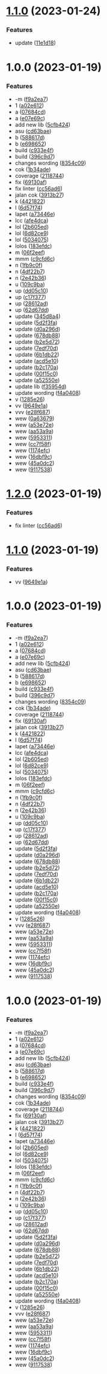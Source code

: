 # [1.1.0](https://github.com/agungvr/nx-github-package-tampan/compare/tampan-lib-v1.0.0...tampan-lib-v1.1.0) (2023-01-24)

### Features

- update ([11e1d18](https://github.com/agungvr/nx-github-package-tampan/commit/11e1d18d1dd408fe6edfc216683ce3c7a19b03e3))

# 1.0.0 (2023-01-19)

### Features

- -m ([f9a2ea7](https://github.com/agungvr/nx-github-package-tampan/commit/f9a2ea7c55e02a4677b4afd2a17de2fc45c2d40b))
- 1 ([a02e612](https://github.com/agungvr/nx-github-package-tampan/commit/a02e612a4ca682c66b57d132e54d95b874be5092))
- a ([07684cd](https://github.com/agungvr/nx-github-package-tampan/commit/07684cd9d4b9316f7750044f5b1ce05dcd646ed6))
- a ([e07e69c](https://github.com/agungvr/nx-github-package-tampan/commit/e07e69c2e12e6e0192ca70d7e4b1b426a6381d61))
- add new lib ([5cfb424](https://github.com/agungvr/nx-github-package-tampan/commit/5cfb424f43c3493af6a9e5807a56e5c419f405ff))
- asu ([cd63bae](https://github.com/agungvr/nx-github-package-tampan/commit/cd63bae234d238fba2fa8f654c380855aa44e01d))
- b ([588617d](https://github.com/agungvr/nx-github-package-tampan/commit/588617de824d6e67846a084f333d2305bacf8e47))
- b ([e698652](https://github.com/agungvr/nx-github-package-tampan/commit/e698652b2db1232b8b369a788e3f9e3f34f10a57))
- build ([c933e4f](https://github.com/agungvr/nx-github-package-tampan/commit/c933e4f3fc4dc32fdc7cb34d351c3c7e008f76aa))
- build ([396c9d7](https://github.com/agungvr/nx-github-package-tampan/commit/396c9d739bed79572df8d09f0de0d51e542d2e00))
- changes wording ([8354c09](https://github.com/agungvr/nx-github-package-tampan/commit/8354c097efc3793d025bd5bff02206332669d818))
- cok ([1b34ade](https://github.com/agungvr/nx-github-package-tampan/commit/1b34adef98343ddbf38ff85cf7f8e68331861aa9))
- coverage ([2118744](https://github.com/agungvr/nx-github-package-tampan/commit/2118744ffe705c648c92b67f3f053c2527f9e08a))
- fix ([69130af](https://github.com/agungvr/nx-github-package-tampan/commit/69130af030a3f2296353d57b83c139f4c24d4f76))
- fix linter ([cc56ad6](https://github.com/agungvr/nx-github-package-tampan/commit/cc56ad61b932cf77fe6e488c45d8090b2c2e31ee))
- jalan cok ([3913b27](https://github.com/agungvr/nx-github-package-tampan/commit/3913b27bf18d406501b9c76f8706aa265b59d7d4))
- k ([4421822](https://github.com/agungvr/nx-github-package-tampan/commit/442182247aba3fe0de1f9e9452353a3e9e2177ab))
- l ([6d57f74](https://github.com/agungvr/nx-github-package-tampan/commit/6d57f7472d891ed473e32ba85beca1056e9e51eb))
- lapet ([a73446e](https://github.com/agungvr/nx-github-package-tampan/commit/a73446edfa8e52ce2aa0b84209d4bc8ed527f969))
- lcc ([afe4dca](https://github.com/agungvr/nx-github-package-tampan/commit/afe4dca9765f9f0ba3a558342d9b78f4cac86be2))
- lol ([2b605ed](https://github.com/agungvr/nx-github-package-tampan/commit/2b605ed89fcb6c1a63a601ec679a8039dbd62ae5))
- lol ([6d82ce9](https://github.com/agungvr/nx-github-package-tampan/commit/6d82ce9d379b1a44067cdfe80c5864bdc22cb0a9))
- lol ([5034075](https://github.com/agungvr/nx-github-package-tampan/commit/50340756b73bbb2b88f0e456b41edfcb0ec17650))
- lolos ([183efdc](https://github.com/agungvr/nx-github-package-tampan/commit/183efdc320aefb531d069fe1b8d9d2ac5a9abe86))
- m ([06f2eef](https://github.com/agungvr/nx-github-package-tampan/commit/06f2eef90e2971b21413e359808427574190362b))
- mmm ([c9cfd6c](https://github.com/agungvr/nx-github-package-tampan/commit/c9cfd6c594b70f139ec41d64e9abd4af64445974))
- n ([1fb9c0f](https://github.com/agungvr/nx-github-package-tampan/commit/1fb9c0f06263d352c9866fc2c9e2e6299a00a022))
- n ([4df22b7](https://github.com/agungvr/nx-github-package-tampan/commit/4df22b7fc76dc99306b8fed00a996b6568ad87f1))
- n ([2e42b36](https://github.com/agungvr/nx-github-package-tampan/commit/2e42b3609b7796731306c8ebed5eb0f0af150a12))
- u ([109c9ba](https://github.com/agungvr/nx-github-package-tampan/commit/109c9ba0f8e19aedbf4a0840841eaf8cd1c011b8))
- up ([dd05c10](https://github.com/agungvr/nx-github-package-tampan/commit/dd05c106ffab57dfe5a3a432932252c60349c765))
- up ([c17f377](https://github.com/agungvr/nx-github-package-tampan/commit/c17f37735df674bdb11a16317a111cae248e2ee3))
- up ([28612ad](https://github.com/agungvr/nx-github-package-tampan/commit/28612ad4f81fa154e90bc49e541b6a26e4de9574))
- up ([62d67dd](https://github.com/agungvr/nx-github-package-tampan/commit/62d67ddec74679c0d24eca09a72c4e0bc20ebcfd))
- update ([345d8a4](https://github.com/agungvr/nx-github-package-tampan/commit/345d8a4b27fff4a8227d4cf8135c9212d984171e))
- update ([5d2f3fa](https://github.com/agungvr/nx-github-package-tampan/commit/5d2f3fa7f47c570df655db6d189df353c59e9aaa))
- update ([d0a296d](https://github.com/agungvr/nx-github-package-tampan/commit/d0a296d56bd8eaf1c69c32cf5a26111a016633ed))
- update ([678db88](https://github.com/agungvr/nx-github-package-tampan/commit/678db887c619ed73a7f66424f50dc91b9f3e978e))
- update ([b2e5d72](https://github.com/agungvr/nx-github-package-tampan/commit/b2e5d720b845493c783ffe67c396578f75c8b047))
- update ([7edf70d](https://github.com/agungvr/nx-github-package-tampan/commit/7edf70d21ee42c4179b8c219443dea724acac4bb))
- update ([6b1db22](https://github.com/agungvr/nx-github-package-tampan/commit/6b1db22b92e080a359dd37d3f6e4697cb3580dc9))
- update ([acd5e10](https://github.com/agungvr/nx-github-package-tampan/commit/acd5e10dd4655a7dca1353b54a46ff9d6a29831a))
- update ([b2c170a](https://github.com/agungvr/nx-github-package-tampan/commit/b2c170a0839e16327bf19fd46fc33e078c9a34b4))
- update ([00f15c0](https://github.com/agungvr/nx-github-package-tampan/commit/00f15c0ca8eb1d0c50f3ccb01e958fedf8391415))
- update ([a52550e](https://github.com/agungvr/nx-github-package-tampan/commit/a52550eb7d43649a6bf8196b6709ba505ea9a25a))
- update lib ([f35954d](https://github.com/agungvr/nx-github-package-tampan/commit/f35954dd2eac85af49e6329f96a01c41b409fb12))
- update wording ([f4a0408](https://github.com/agungvr/nx-github-package-tampan/commit/f4a0408a3f9d1e131c05fd41facdf495e26becfc))
- v ([1285e26](https://github.com/agungvr/nx-github-package-tampan/commit/1285e26889c1697eac8123e6eaed5ec4858ce86c))
- vv ([9649e1a](https://github.com/agungvr/nx-github-package-tampan/commit/9649e1a9a15653395a70216023b31be27d60df9b))
- vvv ([e28f687](https://github.com/agungvr/nx-github-package-tampan/commit/e28f687867d4a5a0f7c7b85081f30f5b0f5b8461))
- wew ([0a63679](https://github.com/agungvr/nx-github-package-tampan/commit/0a6367967f9cfff35a790d545e427398cb9f993a))
- wew ([a53e72e](https://github.com/agungvr/nx-github-package-tampan/commit/a53e72e07a377c094c273620e079dbe0f9d0955b))
- wew ([aa53a9a](https://github.com/agungvr/nx-github-package-tampan/commit/aa53a9aa99d6787a1fe60fff8fb6ab27400e1f4b))
- wew ([5953311](https://github.com/agungvr/nx-github-package-tampan/commit/595331143182f56075c62ae296f2fe5339c1123f))
- wew ([cc7f58f](https://github.com/agungvr/nx-github-package-tampan/commit/cc7f58f73842cb268e28b0cd0df91a520429abc3))
- wew ([1174efc](https://github.com/agungvr/nx-github-package-tampan/commit/1174efcb6c1c14eb1e876cbba4c4d59ece562c00))
- wew ([16dbf9c](https://github.com/agungvr/nx-github-package-tampan/commit/16dbf9c99e72780c1faa2b692997d8b4d0885401))
- wew ([45a0dc2](https://github.com/agungvr/nx-github-package-tampan/commit/45a0dc202e025969c8b12f27e14a1469570b0966))
- wew ([9117538](https://github.com/agungvr/nx-github-package-tampan/commit/9117538c0fb866614fcc99b685536b28aca94d73))

# [1.2.0](https://github.com/agungvr/anak/compare/tampan-lib-v1.1.0...tampan-lib-v1.2.0) (2023-01-19)

### Features

- fix linter ([cc56ad6](https://github.com/agungvr/anak/commit/cc56ad61b932cf77fe6e488c45d8090b2c2e31ee))

# [1.1.0](https://github.com/agungvr/anak/compare/tampan-lib-v1.0.0...tampan-lib-v1.1.0) (2023-01-19)

### Features

- vv ([9649e1a](https://github.com/agungvr/anak/commit/9649e1a9a15653395a70216023b31be27d60df9b))

# 1.0.0 (2023-01-19)

### Features

- -m ([f9a2ea7](https://github.com/agungvr/anak/commit/f9a2ea7c55e02a4677b4afd2a17de2fc45c2d40b))
- 1 ([a02e612](https://github.com/agungvr/anak/commit/a02e612a4ca682c66b57d132e54d95b874be5092))
- a ([07684cd](https://github.com/agungvr/anak/commit/07684cd9d4b9316f7750044f5b1ce05dcd646ed6))
- a ([e07e69c](https://github.com/agungvr/anak/commit/e07e69c2e12e6e0192ca70d7e4b1b426a6381d61))
- add new lib ([5cfb424](https://github.com/agungvr/anak/commit/5cfb424f43c3493af6a9e5807a56e5c419f405ff))
- asu ([cd63bae](https://github.com/agungvr/anak/commit/cd63bae234d238fba2fa8f654c380855aa44e01d))
- b ([588617d](https://github.com/agungvr/anak/commit/588617de824d6e67846a084f333d2305bacf8e47))
- b ([e698652](https://github.com/agungvr/anak/commit/e698652b2db1232b8b369a788e3f9e3f34f10a57))
- build ([c933e4f](https://github.com/agungvr/anak/commit/c933e4f3fc4dc32fdc7cb34d351c3c7e008f76aa))
- build ([396c9d7](https://github.com/agungvr/anak/commit/396c9d739bed79572df8d09f0de0d51e542d2e00))
- changes wording ([8354c09](https://github.com/agungvr/anak/commit/8354c097efc3793d025bd5bff02206332669d818))
- cok ([1b34ade](https://github.com/agungvr/anak/commit/1b34adef98343ddbf38ff85cf7f8e68331861aa9))
- coverage ([2118744](https://github.com/agungvr/anak/commit/2118744ffe705c648c92b67f3f053c2527f9e08a))
- fix ([69130af](https://github.com/agungvr/anak/commit/69130af030a3f2296353d57b83c139f4c24d4f76))
- jalan cok ([3913b27](https://github.com/agungvr/anak/commit/3913b27bf18d406501b9c76f8706aa265b59d7d4))
- k ([4421822](https://github.com/agungvr/anak/commit/442182247aba3fe0de1f9e9452353a3e9e2177ab))
- l ([6d57f74](https://github.com/agungvr/anak/commit/6d57f7472d891ed473e32ba85beca1056e9e51eb))
- lapet ([a73446e](https://github.com/agungvr/anak/commit/a73446edfa8e52ce2aa0b84209d4bc8ed527f969))
- lcc ([afe4dca](https://github.com/agungvr/anak/commit/afe4dca9765f9f0ba3a558342d9b78f4cac86be2))
- lol ([2b605ed](https://github.com/agungvr/anak/commit/2b605ed89fcb6c1a63a601ec679a8039dbd62ae5))
- lol ([6d82ce9](https://github.com/agungvr/anak/commit/6d82ce9d379b1a44067cdfe80c5864bdc22cb0a9))
- lol ([5034075](https://github.com/agungvr/anak/commit/50340756b73bbb2b88f0e456b41edfcb0ec17650))
- lolos ([183efdc](https://github.com/agungvr/anak/commit/183efdc320aefb531d069fe1b8d9d2ac5a9abe86))
- m ([06f2eef](https://github.com/agungvr/anak/commit/06f2eef90e2971b21413e359808427574190362b))
- mmm ([c9cfd6c](https://github.com/agungvr/anak/commit/c9cfd6c594b70f139ec41d64e9abd4af64445974))
- n ([1fb9c0f](https://github.com/agungvr/anak/commit/1fb9c0f06263d352c9866fc2c9e2e6299a00a022))
- n ([4df22b7](https://github.com/agungvr/anak/commit/4df22b7fc76dc99306b8fed00a996b6568ad87f1))
- n ([2e42b36](https://github.com/agungvr/anak/commit/2e42b3609b7796731306c8ebed5eb0f0af150a12))
- u ([109c9ba](https://github.com/agungvr/anak/commit/109c9ba0f8e19aedbf4a0840841eaf8cd1c011b8))
- up ([dd05c10](https://github.com/agungvr/anak/commit/dd05c106ffab57dfe5a3a432932252c60349c765))
- up ([c17f377](https://github.com/agungvr/anak/commit/c17f37735df674bdb11a16317a111cae248e2ee3))
- up ([28612ad](https://github.com/agungvr/anak/commit/28612ad4f81fa154e90bc49e541b6a26e4de9574))
- up ([62d67dd](https://github.com/agungvr/anak/commit/62d67ddec74679c0d24eca09a72c4e0bc20ebcfd))
- update ([5d2f3fa](https://github.com/agungvr/anak/commit/5d2f3fa7f47c570df655db6d189df353c59e9aaa))
- update ([d0a296d](https://github.com/agungvr/anak/commit/d0a296d56bd8eaf1c69c32cf5a26111a016633ed))
- update ([678db88](https://github.com/agungvr/anak/commit/678db887c619ed73a7f66424f50dc91b9f3e978e))
- update ([b2e5d72](https://github.com/agungvr/anak/commit/b2e5d720b845493c783ffe67c396578f75c8b047))
- update ([7edf70d](https://github.com/agungvr/anak/commit/7edf70d21ee42c4179b8c219443dea724acac4bb))
- update ([6b1db22](https://github.com/agungvr/anak/commit/6b1db22b92e080a359dd37d3f6e4697cb3580dc9))
- update ([acd5e10](https://github.com/agungvr/anak/commit/acd5e10dd4655a7dca1353b54a46ff9d6a29831a))
- update ([b2c170a](https://github.com/agungvr/anak/commit/b2c170a0839e16327bf19fd46fc33e078c9a34b4))
- update ([00f15c0](https://github.com/agungvr/anak/commit/00f15c0ca8eb1d0c50f3ccb01e958fedf8391415))
- update ([a52550e](https://github.com/agungvr/anak/commit/a52550eb7d43649a6bf8196b6709ba505ea9a25a))
- update wording ([f4a0408](https://github.com/agungvr/anak/commit/f4a0408a3f9d1e131c05fd41facdf495e26becfc))
- v ([1285e26](https://github.com/agungvr/anak/commit/1285e26889c1697eac8123e6eaed5ec4858ce86c))
- vvv ([e28f687](https://github.com/agungvr/anak/commit/e28f687867d4a5a0f7c7b85081f30f5b0f5b8461))
- wew ([a53e72e](https://github.com/agungvr/anak/commit/a53e72e07a377c094c273620e079dbe0f9d0955b))
- wew ([aa53a9a](https://github.com/agungvr/anak/commit/aa53a9aa99d6787a1fe60fff8fb6ab27400e1f4b))
- wew ([5953311](https://github.com/agungvr/anak/commit/595331143182f56075c62ae296f2fe5339c1123f))
- wew ([cc7f58f](https://github.com/agungvr/anak/commit/cc7f58f73842cb268e28b0cd0df91a520429abc3))
- wew ([1174efc](https://github.com/agungvr/anak/commit/1174efcb6c1c14eb1e876cbba4c4d59ece562c00))
- wew ([16dbf9c](https://github.com/agungvr/anak/commit/16dbf9c99e72780c1faa2b692997d8b4d0885401))
- wew ([45a0dc2](https://github.com/agungvr/anak/commit/45a0dc202e025969c8b12f27e14a1469570b0966))
- wew ([9117538](https://github.com/agungvr/anak/commit/9117538c0fb866614fcc99b685536b28aca94d73))

# 1.0.0 (2023-01-19)

### Features

- -m ([f9a2ea7](https://github.com/agungvr/anak/commit/f9a2ea7c55e02a4677b4afd2a17de2fc45c2d40b))
- 1 ([a02e612](https://github.com/agungvr/anak/commit/a02e612a4ca682c66b57d132e54d95b874be5092))
- a ([07684cd](https://github.com/agungvr/anak/commit/07684cd9d4b9316f7750044f5b1ce05dcd646ed6))
- a ([e07e69c](https://github.com/agungvr/anak/commit/e07e69c2e12e6e0192ca70d7e4b1b426a6381d61))
- add new lib ([5cfb424](https://github.com/agungvr/anak/commit/5cfb424f43c3493af6a9e5807a56e5c419f405ff))
- asu ([cd63bae](https://github.com/agungvr/anak/commit/cd63bae234d238fba2fa8f654c380855aa44e01d))
- b ([588617d](https://github.com/agungvr/anak/commit/588617de824d6e67846a084f333d2305bacf8e47))
- b ([e698652](https://github.com/agungvr/anak/commit/e698652b2db1232b8b369a788e3f9e3f34f10a57))
- build ([c933e4f](https://github.com/agungvr/anak/commit/c933e4f3fc4dc32fdc7cb34d351c3c7e008f76aa))
- build ([396c9d7](https://github.com/agungvr/anak/commit/396c9d739bed79572df8d09f0de0d51e542d2e00))
- changes wording ([8354c09](https://github.com/agungvr/anak/commit/8354c097efc3793d025bd5bff02206332669d818))
- cok ([1b34ade](https://github.com/agungvr/anak/commit/1b34adef98343ddbf38ff85cf7f8e68331861aa9))
- coverage ([2118744](https://github.com/agungvr/anak/commit/2118744ffe705c648c92b67f3f053c2527f9e08a))
- fix ([69130af](https://github.com/agungvr/anak/commit/69130af030a3f2296353d57b83c139f4c24d4f76))
- jalan cok ([3913b27](https://github.com/agungvr/anak/commit/3913b27bf18d406501b9c76f8706aa265b59d7d4))
- k ([4421822](https://github.com/agungvr/anak/commit/442182247aba3fe0de1f9e9452353a3e9e2177ab))
- l ([6d57f74](https://github.com/agungvr/anak/commit/6d57f7472d891ed473e32ba85beca1056e9e51eb))
- lapet ([a73446e](https://github.com/agungvr/anak/commit/a73446edfa8e52ce2aa0b84209d4bc8ed527f969))
- lol ([2b605ed](https://github.com/agungvr/anak/commit/2b605ed89fcb6c1a63a601ec679a8039dbd62ae5))
- lol ([6d82ce9](https://github.com/agungvr/anak/commit/6d82ce9d379b1a44067cdfe80c5864bdc22cb0a9))
- lol ([5034075](https://github.com/agungvr/anak/commit/50340756b73bbb2b88f0e456b41edfcb0ec17650))
- lolos ([183efdc](https://github.com/agungvr/anak/commit/183efdc320aefb531d069fe1b8d9d2ac5a9abe86))
- m ([06f2eef](https://github.com/agungvr/anak/commit/06f2eef90e2971b21413e359808427574190362b))
- mmm ([c9cfd6c](https://github.com/agungvr/anak/commit/c9cfd6c594b70f139ec41d64e9abd4af64445974))
- n ([1fb9c0f](https://github.com/agungvr/anak/commit/1fb9c0f06263d352c9866fc2c9e2e6299a00a022))
- n ([4df22b7](https://github.com/agungvr/anak/commit/4df22b7fc76dc99306b8fed00a996b6568ad87f1))
- n ([2e42b36](https://github.com/agungvr/anak/commit/2e42b3609b7796731306c8ebed5eb0f0af150a12))
- u ([109c9ba](https://github.com/agungvr/anak/commit/109c9ba0f8e19aedbf4a0840841eaf8cd1c011b8))
- up ([dd05c10](https://github.com/agungvr/anak/commit/dd05c106ffab57dfe5a3a432932252c60349c765))
- up ([c17f377](https://github.com/agungvr/anak/commit/c17f37735df674bdb11a16317a111cae248e2ee3))
- up ([28612ad](https://github.com/agungvr/anak/commit/28612ad4f81fa154e90bc49e541b6a26e4de9574))
- up ([62d67dd](https://github.com/agungvr/anak/commit/62d67ddec74679c0d24eca09a72c4e0bc20ebcfd))
- update ([5d2f3fa](https://github.com/agungvr/anak/commit/5d2f3fa7f47c570df655db6d189df353c59e9aaa))
- update ([d0a296d](https://github.com/agungvr/anak/commit/d0a296d56bd8eaf1c69c32cf5a26111a016633ed))
- update ([678db88](https://github.com/agungvr/anak/commit/678db887c619ed73a7f66424f50dc91b9f3e978e))
- update ([b2e5d72](https://github.com/agungvr/anak/commit/b2e5d720b845493c783ffe67c396578f75c8b047))
- update ([7edf70d](https://github.com/agungvr/anak/commit/7edf70d21ee42c4179b8c219443dea724acac4bb))
- update ([6b1db22](https://github.com/agungvr/anak/commit/6b1db22b92e080a359dd37d3f6e4697cb3580dc9))
- update ([acd5e10](https://github.com/agungvr/anak/commit/acd5e10dd4655a7dca1353b54a46ff9d6a29831a))
- update ([b2c170a](https://github.com/agungvr/anak/commit/b2c170a0839e16327bf19fd46fc33e078c9a34b4))
- update ([00f15c0](https://github.com/agungvr/anak/commit/00f15c0ca8eb1d0c50f3ccb01e958fedf8391415))
- update ([a52550e](https://github.com/agungvr/anak/commit/a52550eb7d43649a6bf8196b6709ba505ea9a25a))
- update wording ([f4a0408](https://github.com/agungvr/anak/commit/f4a0408a3f9d1e131c05fd41facdf495e26becfc))
- v ([1285e26](https://github.com/agungvr/anak/commit/1285e26889c1697eac8123e6eaed5ec4858ce86c))
- vvv ([e28f687](https://github.com/agungvr/anak/commit/e28f687867d4a5a0f7c7b85081f30f5b0f5b8461))
- wew ([a53e72e](https://github.com/agungvr/anak/commit/a53e72e07a377c094c273620e079dbe0f9d0955b))
- wew ([aa53a9a](https://github.com/agungvr/anak/commit/aa53a9aa99d6787a1fe60fff8fb6ab27400e1f4b))
- wew ([5953311](https://github.com/agungvr/anak/commit/595331143182f56075c62ae296f2fe5339c1123f))
- wew ([cc7f58f](https://github.com/agungvr/anak/commit/cc7f58f73842cb268e28b0cd0df91a520429abc3))
- wew ([1174efc](https://github.com/agungvr/anak/commit/1174efcb6c1c14eb1e876cbba4c4d59ece562c00))
- wew ([16dbf9c](https://github.com/agungvr/anak/commit/16dbf9c99e72780c1faa2b692997d8b4d0885401))
- wew ([45a0dc2](https://github.com/agungvr/anak/commit/45a0dc202e025969c8b12f27e14a1469570b0966))
- wew ([9117538](https://github.com/agungvr/anak/commit/9117538c0fb866614fcc99b685536b28aca94d73))
